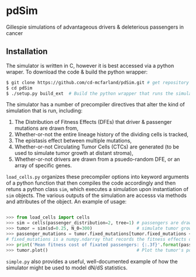 # pdSim
Gillespie simulations of advantageous drivers &amp; deleterious passengers in cancer

## Installation

The simulator is written in C, however it is best accessed via a python wraper. To download the code & build the python wrapper:

```sh
$ git clone https://github.com/cd-mcfarland/pdSim.git # get repository
$ cd pdSim
$ ./setup.py build_ext  # Build the python wrapper that runs the simulator
```
The simulator has a number of precompiler directives that alter the kind of simulation that is run, including: 

1. The Distribution of Fitness Effects (DFEs) that driver & passenger mutations are drawn from,
2. Whether-or-not the entire lineage history of the dividing cells is tracked, 
3. The epistasis effect between multiple mutations, 
4. Whether-or-not Circulating Tumor Cells (CTCs) are generated (to be used to simulate tumor growth at distant stroma),
5. Whether-or-not drivers are drawn from a psuedo-random DFE, or an array of specific genes. 

`load_cells.py` organizes these precompiler options into keyword arguments of a python function that then compiles the code accordingly and then retuns a python class `sim`, which executes a simulation upon instantiation of `sim` objects. The various outputs of the simulation are accesss via methods and attributes of the object. An example of usage:

```python

>>> from load_cells import cells
>>> sim = cells(passenger_distribution=2, tree=1) # passengers are drawn from a Log-Normal DFE; lineage is tracked
>>> tumor = sim(sd=0.25, N_0=300)                 # simulate tumor growth with non-default values of sd, N_0
>>> passenger_mutations = tumor.fixed_mutations[tumor.fixed_mutations <= 0]  
# fixed_mutations is a numpy.ndarray that records the fitness effects of every mutation that sweeps to fixation in temporal order. Passeners are, by definition, neutral or deleterious mutations. 
>>> print('Mean fitness cost of fixated passengers: {:.3f}'.format(passenger_mutations.mean())
>>> tumor.plot()                                  # Plot the tumor's population size versus time.
```
`simple.py` also provides a useful, well-documented example of how the simulator might be used to model dN/dS statistics. 
